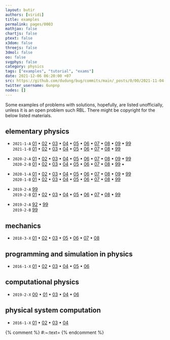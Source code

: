 ```yaml
---
layout: butir
authors: [viridi]
title: examples
permalink: pages/0003
mathjax: false
chartjs: false
ptext: false
x3dom: false
threejs: false
3dmol: false
oo: false
svgphys: false
category: physics
tags: ["examples", "tutorial", "exams"]
date: 2021-12-06 06:20:00 +07
src: https://github.com/dudung/bug/commits/main/_posts/0/00/2021-11-04-examples.md
twitter_username: 6unpnp
nodes: []
---
```

Some examples of problems with solutions, hopefully, are listed unofficially, unless it is an open problem such RBL. There might be copyright for the below listed materials.


## elementary physics
+ `2021-1-A`
[01](https://drive.google.com/file/d/1SUlMrP23jKdYAYfbib_pgpJMGhrTQjst/view?usp=sharing) &bull;
[02](https://drive.google.com/file/d/1zA2mZmozv0ii2i8RiMXQqPUOnLf11MCq/view?usp=sharing) &bull;
[03](https://drive.google.com/file/d/1orvyLrdjB39foD6lAujeOYkpolsorP15/view?usp=sharing) &bull;
[04](https://drive.google.com/file/d/1DuQiT1fFRvrybPxjF-9wY6PHbaYHLe9u/view?usp=sharing) &bull;
[05](https://drive.google.com/file/d/1AdrxwkW59zMszi0HPmcsKNCFRxnLZvsJ/view?usp=sharing) &bull;
[06](https://drive.google.com/file/d/1c032p_PZhIW6GYnJd9cmTu_JrVdUdBOT/view?usp=sharing) &bull;
[07](https://drive.google.com/file/d/1B83ujqd7LYcvwk-TLqjSeAreqrjHuEh4/view?usp=sharing) &bull;
[08](https://drive.google.com/file/d/1IoLSe2DYl5h9uY6HAjR2EbarccTyJVQg/view?usp=sharing) &bull;
[09](https://drive.google.com/file/d/1NMhRQJgMdtMhscC40hxm9l72Yw6PGFmm/view?usp=sharing) &bull;
[99](https://drive.google.com/file/d/11jNPXwHfQyficla7HhKDHrjL5Vg4Lsb4/view?usp=sharing)
<br>`2021-1-B`
[01](https://drive.google.com/file/d/12lQ2zAQnoaKjpsbXw3O3hwzrLHnF1z80/view?usp=sharing) &bull;
[02](https://drive.google.com/file/d/1n89xwW8yR2TxS61hT85vzGEHV-lkoLtF/view?usp=sharing) &bull;
[03](https://drive.google.com/file/d/1XqfN8YBL25Q7nnXRq1eaJibvwiwNKaTm/view?usp=sharing) &bull;
[04](https://drive.google.com/file/d/1TUFZTvAuwU0RpC3s22l-JUvC7mR2IS1E/view?usp=sharing) &bull;
[05](https://drive.google.com/file/d/1XsW7Tu6gDly-G-SFTjcy3TiBdIt8sqLD/view?usp=sharing) &bull;
[06](https://drive.google.com/file/d/1BbAoGSRJBng75sHpiT-4ziYMgOkloiGz/view?usp=sharing) &bull;
[07](https://drive.google.com/file/d/1_lw3M_VBODgZqBJYJBVIr027BBH61QOX/view?usp=sharing) &bull;
[08](https://drive.google.com/file/d/1uEpqjFuCeVlOheemwcjXt5qtu3INDmFD/view?usp=sharing) &bull;
[99](https://drive.google.com/file/d/11jNPXwHfQyficla7HhKDHrjL5Vg4Lsb4/view?usp=sharing)

+ `2020-2-A`
[01](https://drive.google.com/file/d/1hCu2S7-Xsxh0pxoWFizeQWWpGWiZl3-x/view?usp=sharing) &bull;
[02](https://drive.google.com/file/d/13dHSgV6-WMIH8gXpdLdNsU5ld1a_fuXe/view?usp=sharing) &bull;
[03](https://drive.google.com/file/d/1YWFggceiPDgqydVxA_hFhz4I5YJpIDfL/view?usp=sharing) &bull;
[04](https://drive.google.com/file/d/1po2KP0U1ZIWKcLjGZqgh6q0c8hITR3mV/view?usp=sharing) &bull;
[05](https://drive.google.com/file/d/11q4OFL35EjJhJbI83qsUKd8Yhd7qR5UM/view?usp=sharing) &bull;
[06](https://drive.google.com/file/d/1C5aL9WO_XU9ZuwL8uEE_0rntVOz-Vjzc/view?usp=sharing) &bull;
[07](https://drive.google.com/file/d/1bhxKtAw51SomFuvXp56FRiCHlT5xHYYB/view?usp=sharing) &bull;
[08](https://drive.google.com/file/d/176xIN_b4LVGXjL1VZQlnVg3TnpPlUpSD/view?usp=sharing) &bull;
[09](https://drive.google.com/file/d/1gGvcr2Rw2ERDYXQ_X5btZmZvHIRTM_Vi/view?usp=sharing) &bull;
[99](https://drive.google.com/file/d/1U7JepgBI0cy--BC7t1Y04TXx_2DyK60v/view?usp=sharing)
<br> `2020-2-B`
[01](https://drive.google.com/file/d/1IpZkf_WYQzWgg8nguA4WouMpS7cRTzhd/view?usp=sharing) &bull;
[02](https://drive.google.com/file/d/1bMYGgsgLzWx0ADhalSco2yAMznHqY9gD/view?usp=sharing) &bull;
[03](https://drive.google.com/file/d/1A4_p91H7YcDnaSDMwrfUQRinbKtp3Geh/view?usp=sharing) &bull;
[04](https://drive.google.com/file/d/1Ef_NqV9Kunlp8lI4p0YmvLa2sEln3NQ1/view?usp=sharing) &bull;
[05](https://drive.google.com/file/d/1IBQnOicwnAGa9_YyccLy_E0SWaHXq9gl/view?usp=sharing) &bull;
[06](https://drive.google.com/file/d/15t3mBV0J4w392WT9-VFatpIPYGcKdusQ/view?usp=sharing) &bull;
[07](https://drive.google.com/file/d/1Dg-8MriuLxxKUhqUISRjJIX9PwxSb1Rd/view?usp=sharing) &bull;
[08](https://drive.google.com/file/d/1kLOu4V_4fQU3WWdBh4ZUmRTRT-IjkEqJ/view?usp=sharing) &bull;
[99](https://drive.google.com/file/d/1U7JepgBI0cy--BC7t1Y04TXx_2DyK60v/view?usp=sharing) &bull;

+ `2020-1-A`
[01](https://drive.google.com/file/d/1roXZcKQKG_I2lpdRLj_zFHalPTfKGNYO/view?usp=sharing) &bull;
[02](https://drive.google.com/file/d/1dTaU1qvLzHKTfpo8tDcfF_EvQmGXKb8q/view?usp=sharing) &bull;
[03](https://drive.google.com/file/d/1__0zFseqPGVwTkMxyuuMrLoHzY9jhuoY/view?usp=sharing) &bull;
[04](https://drive.google.com/file/d/1D3BNB-zMOA_mZIPrTAYP9ML2u0_082fC/view?usp=sharing) &bull;
[05](https://drive.google.com/file/d/1tckfyjQQjJrmt7pBGYUnMAREAcCg4KcQ/view?usp=sharing) &bull;
[06](https://drive.google.com/file/d/1G7Sk1AzwWpFWI8qEGB9otfoymzEfAgS5/view?usp=sharing) &bull;
[07](https://drive.google.com/file/d/1X7qS7Eg8syBR192lWm_XqMLSKrs3340F/view?usp=sharing) &bull;
[08](https://drive.google.com/file/d/11wi2BCFKNp00M3vk2YkOJDhAIoWsAYxf/view?usp=sharing) &bull;
[09](https://drive.google.com/file/d/142G0MuoNtbj-ZQZNgRAnLmroc-ftPj4R/view?usp=sharing) &bull;
[99](https://drive.google.com/file/d/16RLy_2MXxUNmguF8bCad-7xjDAP0WZNG/view?usp=sharing)
<br> `2020-1-B`
[01](https://drive.google.com/file/d/1uyQrSHzMX5UtddU6R1gjIqwObnHb3cl-/view?usp=sharing) &bull;
[02](https://drive.google.com/file/d/1J_yWyzDOPFK-KkWm-x42ckpopcDIcmht/view?usp=sharing) &bull;
[03](https://drive.google.com/file/d/1uiUeumZOrsf35dnyWctm8tO25aDKu10O/view?usp=sharing) &bull;
[04](https://drive.google.com/file/d/18_wxdaLyB2nrYR13P7w0kkjgEG3CASjw/view?usp=sharing) &bull;
[05](https://drive.google.com/file/d/1JUPzvoccwagCMCKWwFWVMfbwDjibG6B1/view?usp=sharing) &bull;
[06](https://drive.google.com/file/d/1EB_6iyq-I6sBmg7UsCmrwlM4TQHS3CAZ/view?usp=sharing) &bull;
[07](https://drive.google.com/file/d/1En1Ng7KfNIJzx0YRevekDVgPTo1BB69w/view?usp=sharing) &bull;
[08](https://drive.google.com/file/d/14EMYvftoKr5XdYC25PMXwfgiaBlqdTf6/view?usp=sharing) &bull;
[99](https://drive.google.com/file/d/16RLy_2MXxUNmguF8bCad-7xjDAP0WZNG/view?usp=sharing)

+ `2019-2-A`
[99](https://drive.google.com/file/d/13G9QHTDYr-37CPP-MdsQLsvVg-nQ1zKI/view?usp=sharing)
<br> `2019-2-B`
[01](https://drive.google.com/file/d/1GT4WGkOjr4xe1ZStqXCYblX59d-rd519/view?usp=sharing) &bull;
[02](https://drive.google.com/file/d/1Ds3YtU3kw05C9XIPQsmOTUpsSuhJbwzQ/view?usp=sharing) &bull;
[03](https://drive.google.com/file/d/1XOC6IakN5d7ouULPUeR2FGJKW__f875k/view?usp=sharing) &bull;
[04](https://drive.google.com/file/d/1hRBgcNrGaSUj3hk6aeB-QPVCMMHxqlsN/view?usp=sharing) &bull;
[05](https://drive.google.com/file/d/1ZtEIvZO9e2EyWmcEKd7fH-7d9H3t86K2/view?usp=sharing) &bull;
[06](https://drive.google.com/file/d/1oUsrx50vjxp2fu3g5oleg1B67xLy_rWS/view?usp=sharing) &bull;
[07](https://drive.google.com/file/d/1UfNc_NIhj8HIeSwlHBEASTVrmV_3hfhi/view?usp=sharing) &bull;
[08](https://drive.google.com/file/d/1D7elsex27bz2wnQhjxzgGNdguYiqqnPd/view?usp=sharing) &bull;
[99](https://drive.google.com/file/d/13G9QHTDYr-37CPP-MdsQLsvVg-nQ1zKI/view?usp=sharing)

+ `2019-2-A`
[92](https://drive.google.com/file/d/1WKRI2bpR4Sr3xVYI6TpTQ8S8Qt9Nkzyp/view?usp=sharing) &bull;
[99](https://drive.google.com/file/d/1wf3Hi8kWmjQR2gVIWvIL20JHf6o7RPfL/view?usp=sharing)
<br> `2019-2-B`
[99](https://drive.google.com/file/d/1wf3Hi8kWmjQR2gVIWvIL20JHf6o7RPfL/view?usp=sharing)


## mechanics
+ `2018-3-X`
[01](https://drive.google.com/file/d/1NcMdt9wysPjHhl5kEBTv5PrtN6f6satr/view?usp=sharing) &bull;
[02](https://drive.google.com/file/d/1YIpjcHLuwrk7CNPLs4XliQzcZm4kGrt0/view?usp=sharing) &bull;
[03](https://drive.google.com/file/d/1IMtATG60F8Z8QdAD62hQu8vZx9WkDib5/view?usp=sharing) &bull;
[05](https://drive.google.com/file/d/134uiR7EV5g1bb3kWLBy-36OXdW1ioix3/view?usp=sharing) &bull;
[06](https://drive.google.com/file/d/1b0WtRKXNi-I2WdHiuEdNeskri7GYGsTV/view?usp=sharing) &bull;
[07](https://drive.google.com/file/d/1PfiY7ZrKdFNBcdYkyfPCQp2oDlL6vXjS/view?usp=sharing) &bull;
[08](https://drive.google.com/file/d/1D8-iyQulbuQAiJ8Vbie5xZp6Phzvwg9A/view?usp=sharing)


## programming and simulation in physics
+ `2016-1-X`
[01](https://drive.google.com/file/d/1LT9MM7p41kIJMILQDyVxfo_y6mgYCg7c/view?usp=sharing) &bull;
[02](https://drive.google.com/file/d/16X7Z8N6NYZYEEm7BT3k5syJs0bM_bSGG/view?usp=sharing) &bull;
[03](https://drive.google.com/file/d/1Q6f6BMMHYq0ub-scUPEnVwDd6CQ-bbca/view?usp=sharing) &bull;
[04](https://drive.google.com/file/d/1UQC2hm03QPHXqdfA9IAvdmFY94gUjt9q/view?usp=sharing) &bull;
[05](https://drive.google.com/file/d/1ihYdC7DGhYRQSmaY8f7ctBbAcIvIjvXu/view?usp=sharing) &bull;
[06](https://drive.google.com/file/d/1bzj0ip2zUVMNFmoKxO7d24vPA96ah2Ws/view?usp=sharing)


## computational physics
+ `2019-2-X`
[00](http://dx.doi.org/10.13140/RG.2.2.21787.87844) &bull;
[01](https://drive.google.com/file/d/1r8ehCRc5O7yJiOG-X0db8Sg71eHcuVA6/view?usp=sharing) &bull;
[03](https://drive.google.com/file/d/1zgWNyFBzecExChGq8Vk1NcQjJs-oL3bV/view?usp=sharing) &bull;
[04](https://drive.google.com/file/d/1IzEPLUJH2-kVreMoNhdzS-1eaGQLs0_e/view?usp=sharing) &bull;
[06](https://drive.google.com/file/d/1gIg9nRdCCATwv2kI-dWfzKbTGappdVsV/view?usp=sharing)


## physical system computation
+ `2016-1-X`
[01](https://drive.google.com/file/d/1PIqnmeI1ivg3NY88EGnzgabzV7slwqIs/view?usp=sharing) &bull;
[02](https://drive.google.com/file/d/1hGlPB4MKqs46LdEKdTRW2YfVbYoD5FJL/view?usp=sharing) &bull;
[03](https://drive.google.com/file/d/1UTFkOXN24NEmH1HG-A7lrGveS-cLDUH4/view?usp=sharing) &bull;
[04](https://drive.google.com/file/d/14bMULzpFRt4YrwCB59vito75UKRxjhKD/view?usp=sharing)



{% comment %}
#:~:text=
{% endcomment %}
